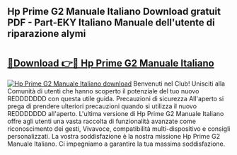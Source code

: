 ## Hp Prime G2 Manuale Italiano Download gratuit PDF - Part-EKY Italiano Manuale dell'utente di riparazione alymi

# <h2><a href="http://dfdvxa3.blite.top/?on=Hp+Prime+G2+Manuale+Italiano">🔗Download 👉🔴 Hp Prime G2 Manuale Italiano</a></h2>

[![Hp Prime G2 Manuale Italiano download](https://i.imgur.com/lujVjoI.png)](http://dfdvxa3.blite.top/?on=Hp+Prime+G2+Manuale+Italiano)
Benvenuti nel Club! Unisciti alla Comunità di utenti che hanno scoperto il potenziale del tuo nuovo REDDDDDDD con questa utile guida. Precauzioni di sicurezza All'aperto si prega di prendere ulteriori precauzioni quando si utilizza il nuovo REDDDDDDD all'aperto. L'ultima versione di Hp Prime G2 Manuale Italiano offre agli utenti una vasta raccolta di funzionalità avanzate come riconoscimento dei gesti, Vivavoce, compatibilità multi-dispositivo e consigli personalizzati. La vostra soddisfazione è la nostra missione Hp Prime G2 Manuale Italiano. Ci impegniamo a garantire la tua massima soddisfazione.
